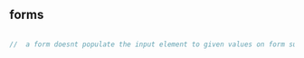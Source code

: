 ## forms

```javascript
    
//  a form doesnt populate the input element to given values on form submission. needs to be manually set    

```